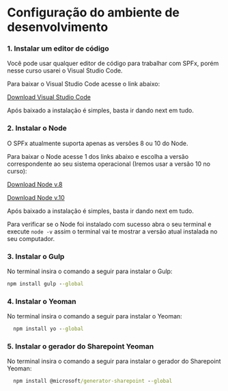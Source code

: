# Configuração do ambiente de desenvolvimento

### 1. Instalar um editor de código 

Você pode usar  qualquer editor de código para trabalhar com SPFx, porém nesse curso usarei o Visual Studio Code.

Para baixar o Visual Studio Code acesse o link abaixo:

[Download Visual Studio Code](https://code.visualstudio.com/)

Após baixado a instalação é simples, basta ir dando next em tudo.

### 2. Instalar o Node

O SPFx atualmente suporta apenas as versões 8 ou 10 do Node.

Para baixar o Node acesse 1 dos links abaixo e escolha a versão correspondente ao seu sistema operacional (Iremos usar a versão 10 no curso):

[Download Node v.8](https://nodejs.org/dist/latest-v8.x/)

[Download Node v.10](https://nodejs.org/dist/latest-v10.x/)

Após baixado a instalação é simples, basta ir dando next em tudo.

Para verificar se o Node foi instalado com sucesso abra o seu terminal e execute `node -v` assim o terminal vai te mostrar a versão atual instalada no seu computador.

### 3. Instalar o Gulp

No terminal insira o comando a seguir para instalar o Gulp:
```cmd
npm install gulp --global
```

### 4. Instalar o Yeoman

No terminal insira o comando a seguir para instalar o Yeoman:

```cmd
  npm install yo --global
```
### 5. Instalar o gerador do Sharepoint Yeoman

No terminal insira o comando a seguir para instalar o gerador do Sharepoint Yeoman:
```cmd
  npm install @microsoft/generator-sharepoint --global
```
